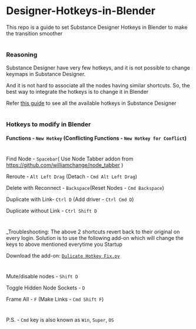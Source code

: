 
# Designer-Hotkeys-in-Blender
This repo is a guide to set Substance Designer Hotkeys in Blender to make the transition smoother

#

### Reasoning
Substance Designer have very few hotkeys, and it is not possible to change keymaps in Substance Designer.

And it is not hard to associate all the nodes having similar shortcuts. So, the best way to integrate the hotkeys is to change it in Blender

Refer [this guide](https://helpx.adobe.com/substance-3d-designer/getting-started/shortcuts.html) to see all the available hotkeys in Substance Designer 

#

### Hotkeys to modify in Blender

#### Functions - `New Hotkey` (Conflicting Functions - `New Hotkey for Conflict`)

#

Find Node - `Spacebar`( Use Node Tabber addon from https://github.com/williamchange/node_tabber ) 

Reroute - `Alt Left Drag` (Detach - `Cmd Alt Left Drag`)

Delete with Reconnect - `Backspace`(Reset Nodes - `Cmd Backspace`)


Duplicate with Link- `Ctrl D` (Add driver - `Ctrl Cmd D`)

Duplicate without Link - `Ctrl Shift D`

#
_Troubleshooting: The above 2 shortcuts revert back to their original on every login. Solution is to use the following add-on which will change the keys to above mentioned everytime you Startup 

Download the add-on: [`Dulicate Hotkey Fix.py`](https://github.com/abhiraaid/Designer-Hotkeys-in-Blender/releases/tag/duplicate-hotkey-fix-py)
#

Mute/disable nodes - `Shift D`

Toggle Hidden Node Sockets - `D`

Frame All - `F` (Make Links - `Cmd Shift F`)

#

P.S. - `Cmd` key is also known as `Win`, `Super`, `OS`

#
